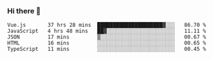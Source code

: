 ### Hi there 👋

<!--
**xin-code/Xin-code** is a ✨ _special_ ✨ repository because its `README.md` (this file) appears on your GitHub profile.

Here are some ideas to get you started:
<!--START_SECTION:waka-->
```text
Vue.js       37 hrs 28 mins  █████████████████████▓░░░   86.70 % 
JavaScript   4 hrs 48 mins   ██▓░░░░░░░░░░░░░░░░░░░░░░   11.11 % 
JSON         17 mins         ▒░░░░░░░░░░░░░░░░░░░░░░░░   00.67 % 
HTML         16 mins         ░░░░░░░░░░░░░░░░░░░░░░░░░   00.65 % 
TypeScript   11 mins         ░░░░░░░░░░░░░░░░░░░░░░░░░   00.45 % 
```
<!--END_SECTION:waka-->
